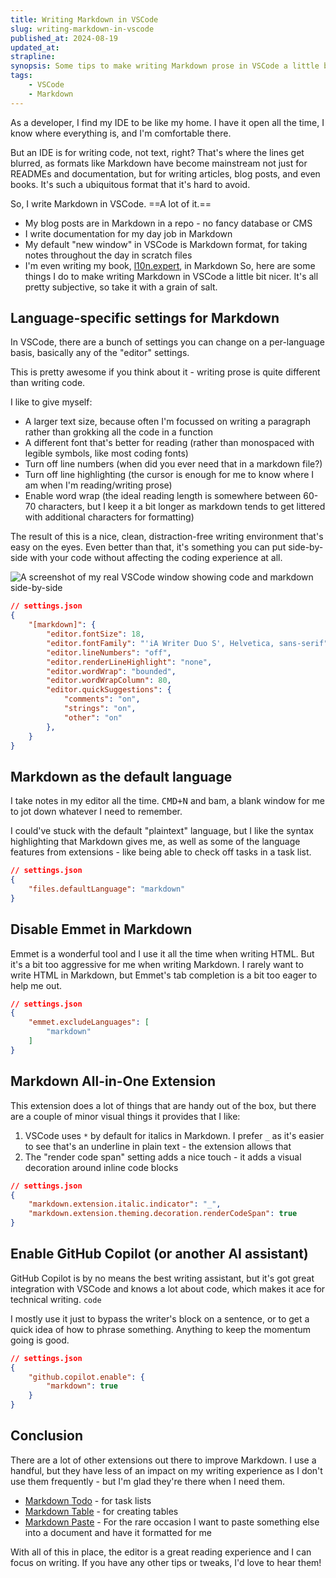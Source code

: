```yaml
---
title: Writing Markdown in VSCode
slug: writing-markdown-in-vscode
published_at: 2024-08-19
updated_at: 
strapline: 
synopsis: Some tips to make writing Markdown prose in VSCode a little bit nicer
tags:
    - VSCode
    - Markdown
---
```


As a developer, I find my IDE to be like my home. I have it open all the time, I know where everything is, and I'm comfortable there.

But an IDE is for writing code, not text, right? That's where the lines get blurred, as formats like Markdown have become mainstream not just for READMEs and documentation, but for writing articles, blog posts, and even books. It's such a ubiquitous format that it's hard to avoid.

So, I write Markdown in VSCode. ==A lot of it.==

- My blog posts are in Markdown in a repo - no fancy database or CMS
- I write documentation for my day job in Markdown
- My default "new window" in VSCode is Markdown format, for taking notes throughout the day in scratch files
- I'm even writing my book, [l10n.expert](https://l10n.expert), in Markdown
So, here are some things I do to make writing Markdown in VSCode a little bit nicer. It's all pretty subjective, so take it with a grain of salt.

## Language-specific settings for Markdown

In VSCode, there are a bunch of settings you can change on a per-language basis, basically any of the "editor" settings.

This is pretty awesome if you think about it - writing prose is quite different than writing code.

I like to give myself:
- A larger text size, because often I'm focussed on writing a paragraph rather than grokking all the code in a function
- A different font that's better for reading (rather than monospaced with legible symbols, like most coding fonts)
- Turn off line numbers (when did you ever need that in a markdown file?)
- Turn off line highlighting (the cursor is enough for me to know where I am when I'm reading/writing prose)
- Enable word wrap (the ideal reading length is somewhere between 60-70 characters, but I keep it a bit longer as markdown tends to get littered with additional characters for formatting)

The result of this is a nice, clean, distraction-free writing environment that's easy on the eyes. Even better than that, it's something you can put side-by-side with your code without affecting the coding experience at all.

![A screenshot of my real VSCode window showing code and markdown side-by-side](https://res.cloudinary.com/liam/image/upload/v1723250036/vscode-markdown-code-side-by-side.png)

```json
// settings.json
{
    "[markdown]": {
        "editor.fontSize": 18,
        "editor.fontFamily": "'iA Writer Duo S', Helvetica, sans-serif",
        "editor.lineNumbers": "off",
        "editor.renderLineHighlight": "none",
        "editor.wordWrap": "bounded",
        "editor.wordWrapColumn": 80,
        "editor.quickSuggestions": {
            "comments": "on",
            "strings": "on",
            "other": "on"
        },
    }
}
```

## Markdown as the default language

I take notes in my editor all the time. <kbd>CMD+N</kbd> and bam, a blank window for me to jot down whatever I need to remember.

I could've stuck with the default "plaintext" language, but I like the syntax highlighting that Markdown gives me, as well as some of the language features from extensions - like being able to check off tasks in a task list.

```json
// settings.json
{
    "files.defaultLanguage": "markdown"
}
```

## Disable Emmet in Markdown

Emmet is a wonderful tool and I use it all the time when writing HTML. But it's a bit too aggressive for me when writing Markdown. I rarely want to write HTML in Markdown, but Emmet's tab completion is a bit too eager to help me out.

```json
// settings.json
{
    "emmet.excludeLanguages": [
        "markdown"
    ]
}
```

## Markdown All-in-One Extension

This extension does a lot of things that are handy out of the box, but there are a couple of minor visual things it provides that I like:

1. VSCode uses `*` by default for italics in Markdown. I prefer `_` as it's easier to see that's an underline in plain text - the extension allows that
2. The "render code span" setting adds a nice touch - it adds a visual decoration around inline code blocks

```json
// settings.json
{
    "markdown.extension.italic.indicator": "_",
    "markdown.extension.theming.decoration.renderCodeSpan": true
}
```

## Enable GitHub Copilot (or another AI assistant)

GitHub Copilot is by no means the best writing assistant, but it's got great integration with VSCode and knows a lot about code, which makes it ace for technical writing. `code`

I mostly use it just to bypass the writer's block on a sentence, or to get a quick idea of how to phrase something. Anything to keep the momentum going is good.

```json
// settings.json
{
    "github.copilot.enable": {
        "markdown": true
    }
}
```

## Conclusion

There are a lot of other extensions out there to improve Markdown. I use a handful, but they have less of an impact on my writing experience as I don't use them frequently - but I'm glad they're there when I need them.

- [Markdown Todo](https://marketplace.visualstudio.com/items?itemName=fabiospampinato.vscode-markdown-todo) - for task lists
- [Markdown Table](https://marketplace.visualstudio.com/items?itemName=TakumiI.markdowntable) - for creating tables
- [Markdown Paste](https://marketplace.visualstudio.com/items?itemName=telesoho.vscode-markdown-paste-image) - For the rare occasion I want to paste something else into a document and have it formatted for me

With all of this in place, the editor is a great reading experience and I can focus on writing. If you have any other tips or tweaks, I'd love to hear them!
